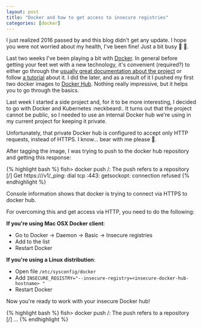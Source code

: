```yaml
---
layout: post
title: "Docker and how to get access to insecure registries"
categories: [docker]
---
```


I just realized 2016 passed by and this blog didn't get any update. I hope you were not worried about my health, I've been fine! Just a bit busy :construction_worker: :couplekiss:.

Last two weeks I've been playing a bit with [Docker](https://www.docker.com/). In general before getting your feet wet with a new technology, it's convenient (required?) to either go through the [usually great documentation about the project](https://docs.docker.com/) or follow [a tutorial](https://harishnarayanan.org/writing/kubernetes-django/) about it. I did the later, and as a result of it I pushed my first two docker images to [Docker Hub](https://hub.docker.com/r/juandebravo/). Nothing really impressive, but it helps you to go through the basics.

Last week I started a side project and, for it to be more interesting, I decided to go with Docker and Kubernetes :neckbeard:. It turns out that the project cannot be public, so I needed to use an internal Docker hub we're using in my current project for keeping it private.

Unfortunately, that private Docker hub is configured to accept only HTTP requests, instead of HTTPS. I know... bear with me please :pray:.

After tagging the image, I was trying to push to the docker hub repository and getting this response:

{% highlight bash %}
fish> docker push <insecure-docker-hub-hostname>/<image-name>:<image-tag>
The push refers to a repository [<insecure-docker-hub-hostname>/<image-name>]
Get https://<insecure-docker-hub-hostname>/v1/_ping: dial tcp <IP-address>:443: getsockopt: connection refused
{% endhighlight %}

Console information shows that docker is trying to connect via HTTPS to docker hub.

For overcoming this and get access via HTTP, you need to do the following:

**If you're using Mac OSX Docker client**:

* Go to Docker -> Daemon -> Basic -> Insecure registries
* Add <insecure-docker-hub-hostname> to the list
* Restart Docker

**If you're using a Linux distribution**:

* Open file `/etc/sysconfig/docker`
* Add `INSECURE_REGISTRY="--insecure-registry=<insecure-docker-hub-hostname> "`
* Restart Docker

Now you're ready to work with your insecure Docker hub!

{% highlight bash %}
fish> docker push <insecure-docker-hub-hostname>/<image-name>:<image-tag>
The push refers to a repository [<insecure-docker-hub-hostname>/<image-name>]
...
{% endhighlight %}

